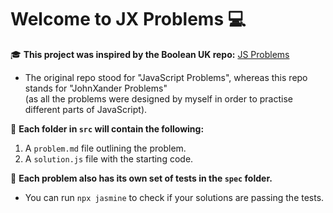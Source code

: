 # Welcome to JX Problems 💻

🎓 **This project was inspired by the Boolean UK repo:** [JS Problems](https://github.com/boolean-uk/js-problems) <br>
- The original repo stood for "JavaScript Problems", whereas this repo stands for "JohnXander Problems" <br>
(as all the problems were designed by myself in order to practise different parts of JavaScript).

📁 **Each folder in `src` will contain the following:**
1. A `problem.md` file outlining the problem.
2. A `solution.js` file with the starting code.

🧪 **Each problem also has its own set of tests in the `spec` folder.**
- You can run `npx jasmine` to check if your solutions are passing the tests.
